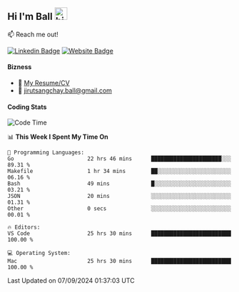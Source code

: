 ## Hi I'm Ball <img src="https://user-images.githubusercontent.com/1303154/88677602-1635ba80-d120-11ea-84d8-d263ba5fc3c0.gif" width="28px" height="28px" alt="hi">
 
:mailbox: Reach me out!

[![Linkedin Badge](https://img.shields.io/badge/-Jirut-0e76a8?style=flat&labelColor=0e76a8&logo=linkedin&logoColor=white)](https://www.linkedin.com/in/jirut-sangchay-338370251)
[![Website Badge](https://img.shields.io/badge/Website-184aa8?logo=website&logoColor=)](https://resume-jirut.web.app)

<!-- TODO: Add last video link -->
#### Bizness
- :paperclip: [My Resume/CV](https://github.com/Jirut01/Jirut01/blob/main/resume_jirut.pdf)
- :email: jirutsangchay.ball@gmail.com

#### Coding Stats


<!--START_SECTION:waka-->
![Code Time](http://img.shields.io/badge/Code%20Time-1%2C501%20hrs%2035%20mins-blue)

📊 **This Week I Spent My Time On** 

```text
💬 Programming Languages: 
Go                       22 hrs 46 mins      ██████████████████████░░░   89.31 % 
Makefile                 1 hr 34 mins        ██░░░░░░░░░░░░░░░░░░░░░░░   06.16 % 
Bash                     49 mins             █░░░░░░░░░░░░░░░░░░░░░░░░   03.21 % 
JSON                     20 mins             ░░░░░░░░░░░░░░░░░░░░░░░░░   01.31 % 
Other                    0 secs              ░░░░░░░░░░░░░░░░░░░░░░░░░   00.01 % 

🔥 Editors: 
VS Code                  25 hrs 30 mins      █████████████████████████   100.00 % 

💻 Operating System: 
Mac                      25 hrs 30 mins      █████████████████████████   100.00 % 
```


 Last Updated on 07/09/2024 01:37:03 UTC
<!--END_SECTION:waka-->
